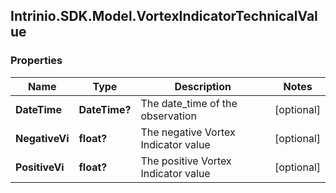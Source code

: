 ## Intrinio.SDK.Model.VortexIndicatorTechnicalValue
### Properties

Name | Type | Description | Notes
------------ | ------------- | ------------- | -------------
**DateTime** | **DateTime?** | The date_time of the observation | [optional] 
**NegativeVi** | **float?** | The negative Vortex Indicator value | [optional] 
**PositiveVi** | **float?** | The positive Vortex Indicator value | [optional] 

